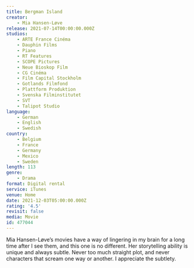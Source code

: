 ```yaml
---
title: Bergman Island
creator:
    - Mia Hansen-Løve
release: 2021-07-14T00:00:00.000Z
studios:
    - ARTE France Cinéma
    - Dauphin Films
    - Piano
    - RT Features
    - SCOPE Pictures
    - Neue Bioskop Film
    - CG Cinéma
    - Film Capital Stockholm
    - Gotlands Filmfond
    - Plattform Produktion
    - Svenska Filminstitutet
    - SVT
    - Talipot Studio
language:
    - German
    - English
    - Swedish
country:
    - Belgium
    - France
    - Germany
    - Mexico
    - Sweden
length: 113
genre:
    - Drama
format: Digital rental
service: iTunes
venue: Home
date: 2021-12-03T05:00:00.000Z
rating: '4.5'
revisit: false
media: Movie
id: 477044
---
```


Mia Hansen-Løve’s movies have a way of lingering in my brain for a long time after I see them, and this one is no different. Her storytelling ability is unique and always subtle. Never too much straight plot, and never characters that scream one way or another. I appreciate the subtlety.
